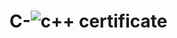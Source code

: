 # C-![c++ certificate](https://user-images.githubusercontent.com/125251254/234196814-69bbd583-4045-47f9-ac86-6f062f520e96.jpg)
